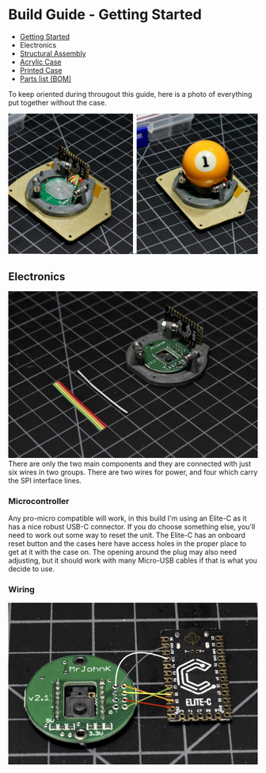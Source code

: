 # Build Guide - Getting Started

* [Getting Started](./docs/bg_getting_started.md)
* Electronics
* [Structural Assembly](./docs/bg_structure.md)
* [Acrylic Case](./docs/bg_case_acrylic.md)
* [Printed Case](./docs/bg_case_printed.md)
* [Parts list (BOM)](./docs/bom.md)


To keep oriented during througout this guide, here is a photo of everything put together without the case.

![aball minimal implementation](../photos/aball_min.jpeg "aball minimal implementation")

## Electronics

![Electronics Arrangement](../photos/build_guide/aball_build_guide_8.jpeg "Electronics Arrangement")
There are only the two main components and they are connected with just six wires in two groups.  There are two wires for power, and four which carry the SPI interface lines.  

### Microcontroller

Any pro-micro compatible will work, in this build I'm using an Elite-C as it has a nice robust USB-C connector.  If you do choose something else, you'll need to work out some way to reset the unit. The Elite-C has an onboard reset button and the cases here
have access holes in the proper place to get at it with the case on.  The opening around the plug may also need adjusting, but it should work with many Micro-USB cables if that is what you decide to use.

### Wiring

![Wiring](../photos/build_guide/aball_build_guide_9.jpeg "Wiring Diagram")



